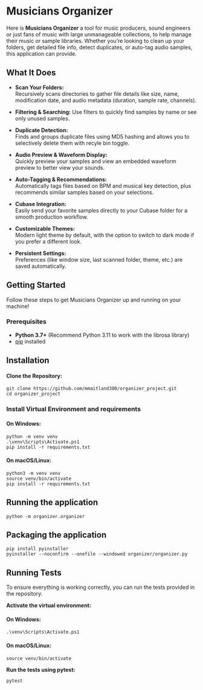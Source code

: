 # Musicians Organizer

Here is **Musicians Organizer** a tool for music producers, sound engineers or just fans of music with large unmanageable collections, to help manage their music or sample libraries. Whether you’re looking to clean up your folders, get detailed file info, detect duplicates, or auto-tag audio samples, this application can provide.

## What It Does

- **Scan Your Folders:**  
  Recursively scans directories to gather file details like size, name, modification date, and audio metadata (duration, sample rate, channels).

- **Filtering & Searching:**
  Use filters to quickly find samples by name or see only unused samples.

- **Duplicate Detection:**  
  Finds and groups duplicate files using MD5 hashing and allows you to selectively delete them with recyle bin toggle.

- **Audio Preview & Waveform Display:**  
  Quickly preview your samples and view an embedded waveform preview to better view your sounds.

- **Auto-Tagging & Recommendations:**  
  Automatically tags files based on BPM and musical key detection, plus recommends similar samples based on your selections.

- **Cubase Integration:**  
  Easily send your favorite samples directly to your Cubase folder for a smooth production workflow.

- **Customizable Themes:**  
  Modern light theme by default, with the option to switch to dark mode if you prefer a different look.

- **Persistent Settings:**  
  Preferences (like window size, last scanned folder, theme, etc.) are saved automatically.

## Getting Started
Follow these steps to get Musicians Organizer up and running on your machine!
### Prerequisites

- **Python 3.7+** (Recommend Python 3.11 to work with the librosa library)
- [pip](https://pip.pypa.io/en/stable/) installed

## Installation

 #### Clone the Repository:

    git clone https://github.com/mmaitland300/organizer_project.git
    cd organizer_project
  

### Install Virtual Environment and requirements

#### On Windows:
 
    python -m venv venv
    .\venv\Scripts\Activate.ps1
    pip install -r requirements.txt


#### On macOS/Linux:

    python3 -m venv venv
    source venv/bin/activate
    pip install -r requirements.txt


## Running the application

    python -m organizer.organizer

## Packaging the application

    pip install pyinstaller
    pyinstaller --noconfirm --onefile --windowed organizer/organizer.py
 

## Running Tests

To ensure everything is working correctly, you can run the tests provided in the repository.

**Activate the virtual environment:**

#### On Windows:
    
    .\venv\Scripts\Activate.ps1
  

#### On macOS/Linux:
  
    source venv/bin/activate
   

**Run the tests using pytest:**

  
    pytest
   



